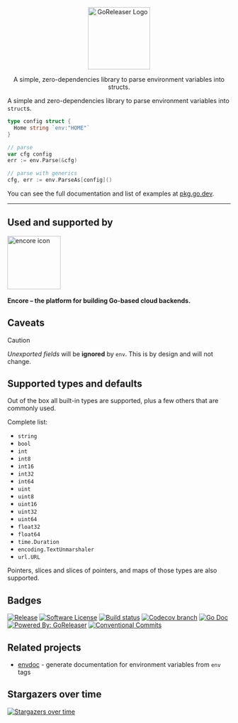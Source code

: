 <p align="center">
  <img alt="GoReleaser Logo" src="https://becker.software/env.png" height="140" />
  <p align="center">A simple, zero-dependencies library to parse environment variables into structs.</p>
</p>

A simple and zero-dependencies library to parse environment variables into `struct`s.

```go
type config struct {
  Home string `env:"HOME"`
}

// parse
var cfg config
err := env.Parse(&cfg)

// parse with generics
cfg, err := env.ParseAs[config]()
```

You can see the full documentation and list of examples at
[pkg.go.dev](https://pkg.go.dev/github.com/caarlos0/env/v11).

---

## Used and supported by

<p>
  <a href="https://encore.dev">
    <img src="https://user-images.githubusercontent.com/78424526/214602214-52e0483a-b5fc-4d4c-b03e-0b7b23e012df.svg" width="120px" alt="encore icon"></img>
  </a>
  <br/>
  <br/>
  <b>Encore – the platform for building Go-based cloud backends.</b>
  <br/>
</p>

## Caveats

> [!CAUTION]
>
> _Unexported fields_ will be **ignored** by `env`.
> This is by design and will not change.

## Supported types and defaults

Out of the box all built-in types are supported, plus a few others that
are commonly used.

Complete list:

- `string`
- `bool`
- `int`
- `int8`
- `int16`
- `int32`
- `int64`
- `uint`
- `uint8`
- `uint16`
- `uint32`
- `uint64`
- `float32`
- `float64`
- `time.Duration`
- `encoding.TextUnmarshaler`
- `url.URL`

Pointers, slices and slices of pointers, and maps of those types are also
supported.

## Badges

[![Release](https://img.shields.io/github/release/caarlos0/env.svg?style=for-the-badge)](https://github.com/goreleaser/goreleaser/releases/latest)
[![Software License](https://img.shields.io/badge/license-MIT-brightgreen.svg?style=for-the-badge)](/LICENSE.md)
[![Build status](https://img.shields.io/github/actions/workflow/status/caarlos0/env/build.yml?style=for-the-badge&branch=main)](https://github.com/caarlos0/env/actions?workflow=build)
[![Codecov branch](https://img.shields.io/codecov/c/github/caarlos0/env/main.svg?style=for-the-badge)](https://codecov.io/gh/caarlos0/env)
[![Go Doc](https://img.shields.io/badge/godoc-reference-blue.svg?style=for-the-badge)](http://godoc.org/github.com/caarlos0/env/v11)
[![Powered By: GoReleaser](https://img.shields.io/badge/powered%20by-goreleaser-green.svg?style=for-the-badge)](https://github.com/goreleaser)
[![Conventional Commits](https://img.shields.io/badge/Conventional%20Commits-1.0.0-yellow.svg?style=for-the-badge)](https://conventionalcommits.org)

## Related projects

- [envdoc](https://github.com/g4s8/envdoc) - generate documentation for environment variables from `env` tags

## Stargazers over time

[![Stargazers over time](https://starchart.cc/caarlos0/env.svg)](https://starchart.cc/caarlos0/env)
